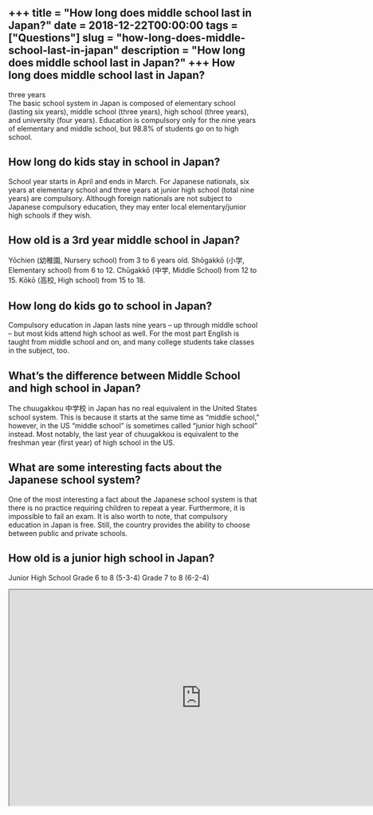 +++
title = "How long does middle school last in Japan?"
date = 2018-12-22T00:00:00
tags = ["Questions"]
slug = "how-long-does-middle-school-last-in-japan"
description = "How long does middle school last in Japan?"
+++
How long does middle school last in Japan?
------------------------------------------

three years  
The basic school system in Japan is composed of elementary school (lasting six years), middle school (three years), high school (three years), and university (four years). Education is compulsory only for the nine years of elementary and middle school, but 98.8% of students go on to high school.

How long do kids stay in school in Japan?
-----------------------------------------

School year starts in April and ends in March. For Japanese nationals, six years at elementary school and three years at junior high school (total nine years) are compulsory. Although foreign nationals are not subject to Japanese compulsory education, they may enter local elementary/junior high schools if they wish.

How old is a 3rd year middle school in Japan?
---------------------------------------------

Yōchien (幼稚園, Nursery school) from 3 to 6 years old. Shōgakkō (小学, Elementary school) from 6 to 12. Chūgakkō (中学, Middle School) from 12 to 15. Kōkō (高校, High school) from 15 to 18.

How long do kids go to school in Japan?
---------------------------------------

Compulsory education in Japan lasts nine years – up through middle school – but most kids attend high school as well. For the most part English is taught from middle school and on, and many college students take classes in the subject, too.

What’s the difference between Middle School and high school in Japan?
---------------------------------------------------------------------

The chuugakkou 中学校 in Japan has no real equivalent in the United States school system. This is because it starts at the same time as “middle school,” however, in the US “middle school” is sometimes called “junior high school” instead. Most notably, the last year of chuugakkou is equivalent to the freshman year (first year) of high school in the US.

What are some interesting facts about the Japanese school system?
-----------------------------------------------------------------

One of the most interesting a fact about the Japanese school system is that there is no practice requiring children to repeat a year. Furthermore, it is impossible to fail an exam. It is also worth to note, that compulsory education in Japan is free. Still, the country provides the ability to choose between public and private schools.

How old is a junior high school in Japan?
-----------------------------------------

Junior High School Grade 6 to 8 (5-3-4) Grade 7 to 8 (6-2-4)

<iframe allow="accelerometer; autoplay; clipboard-write; encrypted-media; gyroscope; picture-in-picture" allowfullscreen="" class="__youtube_prefs__  epyt-is-override  no-lazyload" data-no-lazy="1" data-origheight="433" data-origwidth="770" data-skipgform_ajax_framebjll="" height="433" id="_ytid_39649" loading="lazy" src="https://www.youtube.com/embed/P7YrN8Q2PDU?enablejsapi=1&autoplay=0&cc_load_policy=0&cc_lang_pref=&iv_load_policy=1&loop=0&modestbranding=0&rel=1&fs=1&playsinline=0&autohide=2&theme=dark&color=red&controls=1&" title="YouTube player" width="770"></iframe>